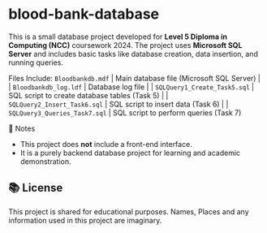 # blood-bank-database
This is a small database project developed for **Level 5 Diploma in Computing (NCC)** coursework 2024. The project uses **Microsoft SQL Server** and includes basic tasks like database creation, data insertion, and running queries.


Files Include:
`Bloodbankdb.mdf`              | Main database file (Microsoft SQL Server)        |
| `Bloodbankdb_log.ldf`          | Database log file                                |
| `SQLQuery1_Create_Task5.sql`  | SQL script to create database tables (Task 5)    |
| `SQLQuery2_Insert_Task6.sql`  | SQL script to insert data (Task 6)               |
| `SQLQuery3_Queries_Task7.sql` | SQL script to perform queries (Task 7)        


📌 Notes

- This project does **not** include a front-end interface.
- It is a purely backend database project for learning and academic demonstration.

## 📚 License

This project is shared for educational purposes. Names, Places and any information used in this project are imaginary.

